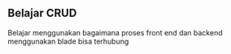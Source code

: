 ## Belajar CRUD

Belajar menggunakan bagaimana proses front end dan backend menggunakan blade bisa terhubung

